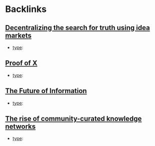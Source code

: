 
# Backlinks
## [Decentralizing the search for truth using idea markets](<Decentralizing the search for truth using idea markets.md>)
- [type](<type.md>):

## [Proof of X](<Proof of X.md>)
- [type](<type.md>):

## [The Future of Information](<The Future of Information.md>)
- [type](<type.md>):

## [The rise of community-curated knowledge networks](<The rise of community-curated knowledge networks.md>)
- [type](<type.md>):

